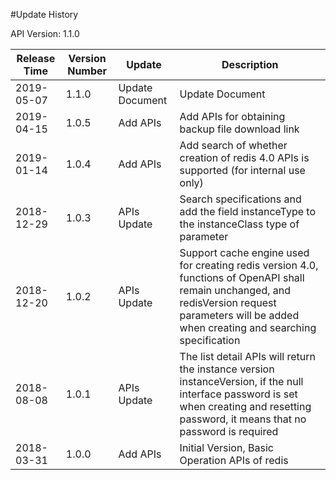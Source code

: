 #Update History

API Version: 1.1.0

| Release Time   | Version Number | Update     | Description
| ---------- | ------ | -------- | ------------------------------------------------------------ |
| 2019-05-07 | 1.1.0  | Update Document | Update Document     |
| 2019-04-15 | 1.0.5  | Add APIs | Add APIs for obtaining backup file download link     |
| 2019-01-14 | 1.0.4  | Add APIs | Add search of whether creation of redis 4.0 APIs is supported (for internal use only)     |
| 2018-12-29 | 1.0.3  | APIs Update | Search specifications and add the field instanceType to the instanceClass type of parameter     |
| 2018-12-20 | 1.0.2  | APIs Update | Support cache engine used for creating redis version 4.0, functions of OpenAPI shall remain unchanged, and redisVersion request parameters will be added when creating and searching specification     |
| 2018-08-08 | 1.0.1  | APIs Update | The list detail APIs will return the instance version instanceVersion, if the null interface password is set when creating and resetting password, it means that no password is required |
| 2018-03-31 | 1.0.0  | Add APIs | Initial Version, Basic Operation APIs of redis                              |
